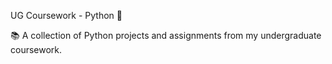 UG Coursework - Python 🐍

📚 A collection of Python projects and assignments from my undergraduate coursework.
